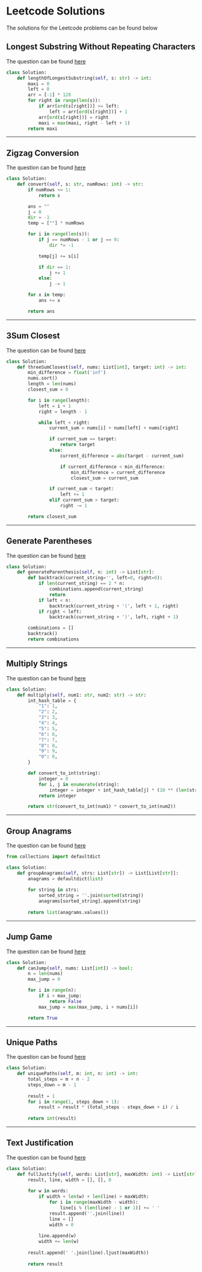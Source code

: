 # Leetcode Solutions

The solutions for the Leetcode problems can be found below

## Longest Substring Without Repeating Characters

The question can be found [here](https://leetcode.com/problems/longest-substring-without-repeating-characters/description/)

```python
class Solution:
    def lengthOfLongestSubstring(self, s: str) -> int:
        maxi = 0
        left = 0
        arr = [-1] * 128
        for right in range(len(s)):
            if arr[ord(s[right])] >= left:
                left = arr[ord(s[right])] + 1
            arr[ord(s[right])] = right
            maxi = max(maxi, right - left + 1)
        return maxi
```

------------

## Zigzag Conversion

The question can be found [here](https://leetcode.com/problems/zigzag-conversion/description/)

```python
class Solution:
    def convert(self, s: str, numRows: int) -> str:
        if numRows <= 1:
            return s

        ans = ""
        j = 0
        dir = -1
        temp = [""] * numRows

        for i in range(len(s)):
            if j == numRows - 1 or j == 0:
                dir *= -1

            temp[j] += s[i]

            if dir == 1:
                j += 1
            else:
                j -= 1

        for x in temp:
            ans += x

        return ans
```

------------

## 3Sum Closest

The question can be found [here](https://leetcode.com/problems/3sum-closest/)

```python
class Solution:
    def threeSumClosest(self, nums: List[int], target: int) -> int:
        min_difference = float('inf')
        nums.sort()
        length = len(nums)
        closest_sum = 0

        for i in range(length):
            left = i + 1
            right = length - 1

            while left < right:
                current_sum = nums[i] + nums[left] + nums[right]

                if current_sum == target:
                    return target
                else:
                    current_difference = abs(target - current_sum)

                    if current_difference < min_difference:
                        min_difference = current_difference
                        closest_sum = current_sum

                if current_sum < target:
                    left += 1
                elif current_sum > target:
                    right -= 1

        return closest_sum
```

------------

## Generate Parentheses

The question can be found [here](https://leetcode.com/problems/generate-parentheses/description/)

```python
class Solution:
    def generateParenthesis(self, n: int) -> List[str]:
        def backtrack(current_string='', left=0, right=0):
            if len(current_string) == 2 * n:
                combinations.append(current_string)
                return
            if left < n:
                backtrack(current_string + '(', left + 1, right)
            if right < left:
                backtrack(current_string + ')', left, right + 1)

        combinations = []
        backtrack()
        return combinations
```

------------

## Multiply Strings

The question can be found [here](https://leetcode.com/problems/multiply-strings/description/)

```python
class Solution:
    def multiply(self, num1: str, num2: str) -> str:
        int_hash_table = {
            "1": 1,
            "2": 2,
            "3": 3,
            "4": 4,
            "5": 5,
            "6": 6,
            "7": 7,
            "8": 8,
            "9": 9,
            "0": 0,
        }

        def convert_to_int(string):
            integer = 0
            for i, j in enumerate(string):
                integer = integer + int_hash_table[j] * (10 ** (len(string) - (i + 1)))
            return integer

        return str(convert_to_int(num1) * convert_to_int(num2))
```

------------

## Group Anagrams

The question can be found [here](https://leetcode.com/problems/group-anagrams/description/)

```python
from collections import defaultdict

class Solution:
    def groupAnagrams(self, strs: List[str]) -> List[List[str]]:
        anagrams = defaultdict(list)
        
        for string in strs:
            sorted_string = ''.join(sorted(string))
            anagrams[sorted_string].append(string)
        
        return list(anagrams.values())

```

------------

## Jump Game

The question can be found [here](https://leetcode.com/problems/jump-game/description/)

```python
class Solution:
    def canJump(self, nums: List[int]) -> bool:
        n = len(nums)
        max_jump = 0

        for i in range(n):
            if i > max_jump:
                return False
            max_jump = max(max_jump, i + nums[i])

        return True
```

------------

## Unique Paths

The question can be found [here](https://leetcode.com/problems/unique-paths/description/)

```python
class Solution:
    def uniquePaths(self, m: int, n: int) -> int:
        total_steps = m + n - 2
        steps_down = m - 1
        
        result = 1
        for i in range(1, steps_down + 1):
            result = result * (total_steps - steps_down + i) / i
        
        return int(result)

```

------------

## Text Justification

The question can be found [here](https://leetcode.com/problems/text-justification/description/)

```python
class Solution:
    def fullJustify(self, words: List[str], maxWidth: int) -> List[str]:
        result, line, width = [], [], 0
        
        for w in words:
            if width + len(w) + len(line) > maxWidth:
                for i in range(maxWidth - width):
                    line[i % (len(line) - 1 or 1)] += ' '
                result.append(''.join(line))
                line = []
                width = 0
            
            line.append(w)
            width += len(w)
        
        result.append(' '.join(line).ljust(maxWidth))
        
        return result

```